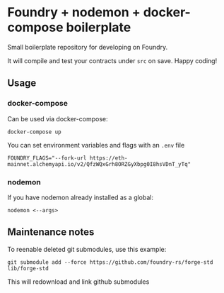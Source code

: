 # Foundry + nodemon + docker-compose boilerplate

Small boilerplate repository for developing on Foundry.

It will compile and test your contracts under `src` on save. Happy coding!

## Usage

### docker-compose

Can be used via docker-compose:

`docker-compose up`

You can set environment variables and flags with an `.env` file

```
FOUNDRY_FLAGS="--fork-url https://eth-mainnet.alchemyapi.io/v2/QfzWQxGrh8ORZGyXbpg0I8hsVDnT_yTq"
```

### nodemon

If you have nodemon already installed as a global:

`nodemon <--args>`

## Maintenance notes

To reenable deleted git submodules, use this example:

`git submodule add --force https://github.com/foundry-rs/forge-std lib/forge-std`

This will redownload and link github submodules
